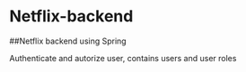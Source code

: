# Netflix-backend

##Netflix backend using Spring

Authenticate and autorize user, contains users and user roles
```

```
